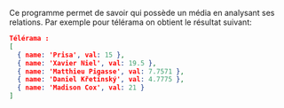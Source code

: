 Ce programme permet de savoir qui possède un média en analysant ses relations. Par exemple pour télérama on obtient le résultat suivant:

```json
Télérama :
[
  { name: 'Prisa', val: 15 },
  { name: 'Xavier Niel', val: 19.5 },
  { name: 'Matthieu Pigasse', val: 7.7571 },
  { name: 'Daniel Křetínský', val: 4.7775 },
  { name: 'Madison Cox', val: 21 }
]
```